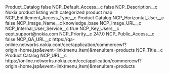 <?xml version="1.0" encoding="UTF-8"?>
<CustomMetadata xmlns="http://soap.sforce.com/2006/04/metadata" xmlns:xsi="http://www.w3.org/2001/XMLSchema-instance" xmlns:xsd="http://www.w3.org/2001/XMLSchema">
    <label>Product_Catalog</label>
    <protected>false</protected>
    <values>
        <field>NCP_Default_Access__c</field>
        <value xsi:type="xsd:boolean">false</value>
    </values>
    <values>
        <field>NCP_Description__c</field>
        <value xsi:type="xsd:string">Nokia product listing with categorized product map</value>
    </values>
    <values>
        <field>NCP_Entitlement_Access_Type__c</field>
        <value xsi:type="xsd:string">Product Catalog</value>
    </values>
    <values>
        <field>NCP_Horizontal_User__c</field>
        <value xsi:type="xsd:boolean">false</value>
    </values>
    <values>
        <field>NCP_Image_Name__c</field>
        <value xsi:type="xsd:string">knowledge_base</value>
    </values>
    <values>
        <field>NCP_Image_URL__c</field>
        <value xsi:nil="true"/>
    </values>
    <values>
        <field>NCP_Internal_User_Service__c</field>
        <value xsi:type="xsd:boolean">true</value>
    </values>
    <values>
        <field>NCP_Key_Users__c</field>
        <value xsi:type="xsd:string">eept.support@nokia.com</value>
    </values>
    <values>
        <field>NCP_Priority__c</field>
        <value xsi:type="xsd:double">247.0</value>
    </values>
    <values>
        <field>NCP_Public_Access__c</field>
        <value xsi:type="xsd:boolean">false</value>
    </values>
    <values>
        <field>NCP_QA_URL__c</field>
        <value xsi:type="xsd:string">https://qa-online.networks.nokia.com/cce/application/commercewf?origin=home.jsp&amp;event=link(menu_item)&amp;menuItem=products</value>
    </values>
    <values>
        <field>NCP_Title__c</field>
        <value xsi:type="xsd:string">Product Catalog</value>
    </values>
    <values>
        <field>NCP_URL__c</field>
        <value xsi:type="xsd:string">https://online.networks.nokia.com/cce/application/commercewf?origin=home.jsp&amp;event=link(menu_item)&amp;menuItem=products</value>
    </values>
</CustomMetadata>
